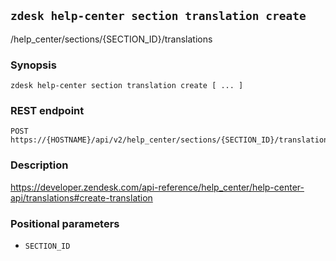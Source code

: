 ## `zdesk help-center section translation create`

/help_center/sections/{SECTION_ID}/translations

### Synopsis

    zdesk help-center section translation create [ ... ]

### REST endpoint

    POST https://{HOSTNAME}/api/v2/help_center/sections/{SECTION_ID}/translations

### Description

https://developer.zendesk.com/api-reference/help_center/help-center-api/translations#create-translation

### Positional parameters

* `SECTION_ID`

